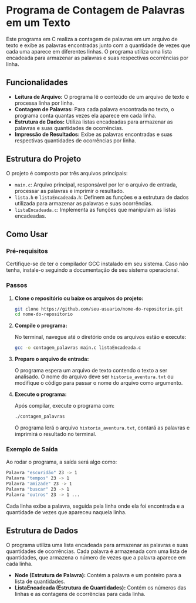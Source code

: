 # Programa de Contagem de Palavras em um Texto

Este programa em C realiza a contagem de palavras em um arquivo de texto e exibe as palavras encontradas junto com a quantidade de vezes que cada uma aparece em diferentes linhas. O programa utiliza uma lista encadeada para armazenar as palavras e suas respectivas ocorrências por linha.

## Funcionalidades

- **Leitura de Arquivo:** O programa lê o conteúdo de um arquivo de texto e processa linha por linha.
- **Contagem de Palavras:** Para cada palavra encontrada no texto, o programa conta quantas vezes ela aparece em cada linha.
- **Estrutura de Dados:** Utiliza listas encadeadas para armazenar as palavras e suas quantidades de ocorrências.
- **Impressão de Resultados:** Exibe as palavras encontradas e suas respectivas quantidades de ocorrências por linha.

## Estrutura do Projeto

O projeto é composto por três arquivos principais:

- `main.c`: Arquivo principal, responsável por ler o arquivo de entrada, processar as palavras e imprimir o resultado.
- `lista.h` e `listaEncadeada.h`: Definem as funções e a estrutura de dados utilizada para armazenar as palavras e suas ocorrências.
- `listaEncadeada.c`: Implementa as funções que manipulam as listas encadeadas.

## Como Usar

### Pré-requisitos

Certifique-se de ter o compilador GCC instalado em seu sistema. Caso não tenha, instale-o seguindo a documentação de seu sistema operacional.

### Passos

1. **Clone o repositório ou baixe os arquivos do projeto:**

    ```bash
    git clone https://github.com/seu-usuario/nome-do-repositorio.git
    cd nome-do-repositorio
    ```

2. **Compile o programa:**

    No terminal, navegue até o diretório onde os arquivos estão e execute:

    ```bash
    gcc -o contagem_palavras main.c listaEncadeada.c
    ```

3. **Prepare o arquivo de entrada:** 

    O programa espera um arquivo de texto contendo o texto a ser analisado. O nome do arquivo deve ser `historia_aventura.txt` ou modifique o código para passar o nome do arquivo como argumento.

4. **Execute o programa:**

    Após compilar, execute o programa com:

    ```bash
    ./contagem_palavras
    ```

    O programa lerá o arquivo `historia_aventura.txt`, contará as palavras e imprimirá o resultado no terminal.

### Exemplo de Saída

Ao rodar o programa, a saída será algo como:
```bash
Palavra "escuridão" 23 -> 1 
Palavra "tempos" 23 -> 1 
Palavra "amizade" 23 -> 1 
Palavra "buscar" 23 -> 1 
Palavra "outros" 23 -> 1 ...
```

Cada linha exibe a palavra, seguida pela linha onde ela foi encontrada e a quantidade de vezes que apareceu naquela linha.

## Estrutura de Dados

O programa utiliza uma lista encadeada para armazenar as palavras e suas quantidades de ocorrências. Cada palavra é armazenada com uma lista de quantidades, que armazena o número de vezes que a palavra aparece em cada linha.

- **Node (Estrutura de Palavra):** Contém a palavra e um ponteiro para a lista de quantidades.
- **ListaEncadeada (Estrutura de Quantidades):** Contém os números das linhas e as contagens de ocorrências para cada linha.
